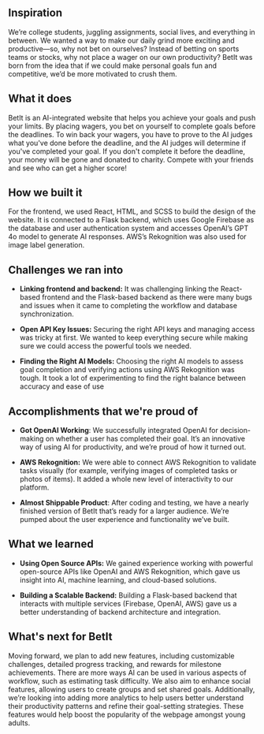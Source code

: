 ## Inspiration

We’re college students, juggling assignments, social lives, and everything in between. We wanted a way to make our daily grind more exciting and productive—so, why not bet on ourselves? Instead of betting on sports teams or stocks, why not place a wager on our own productivity? BetIt was born from the idea that if we could make personal goals fun and competitive, we’d be more motivated to crush them.

## What it does

BetIt is an AI-integrated website that helps you achieve your goals and push your limits. By placing wagers, you bet on yourself to complete goals before the deadlines. To win back your wagers, you have to prove to the AI judges what you've done before the deadline, and the AI judges will determine if you've completed your goal. If you don't complete it before the deadline, your money will be gone and donated to charity. Compete with your friends and see who can get a higher score!

## How we built it

For the frontend, we used React, HTML, and SCSS to build the design of the website. It is connected to a Flask backend, which uses Google Firebase as the database and user authentication system and accesses OpenAI’s GPT 4o model to generate AI responses. AWS’s Rekognition was also used for image label generation.

## Challenges we ran into

* **Linking frontend and backend:** It was challenging linking the React-based frontend and the Flask-based backend as there were many bugs and issues when it came to completing the workflow and database synchronization.

* **Open API Key Issues:** Securing the right API keys and managing access was tricky at first. We wanted to keep everything secure while making sure we could access the powerful tools we needed.

* **Finding the Right AI Models:** Choosing the right AI models to assess goal completion and verifying actions using AWS Rekognition was tough. It took a lot of experimenting to find the right balance between accuracy and ease of use

## Accomplishments that we're proud of

* **Got OpenAI Working**: We successfully integrated OpenAI for decision-making on whether a user has completed their goal. It’s an innovative way of using AI for productivity, and we’re proud of how it turned out.

* **AWS Rekognition:** We were able to connect AWS Rekognition to validate tasks visually (for example, verifying images of completed tasks or photos of items). It added a whole new level of interactivity to our platform.

* **Almost Shippable Product**: After coding and testing, we have a nearly finished version of BetIt that’s ready for a larger audience. We’re pumped about the user experience and functionality we’ve built.


## What we learned

* **Using Open Source APIs:** We gained experience working with powerful open-source APIs like OpenAI and AWS Rekognition, which gave us insight into AI, machine learning, and cloud-based solutions.

* **Building a Scalable Backend:** Building a Flask-based backend that interacts with multiple services (Firebase, OpenAI, AWS) gave us a better understanding of backend architecture and integration.

## What's next for BetIt
Moving forward, we plan to add new features, including customizable challenges, detailed progress tracking, and rewards for milestone achievements. There are more ways AI can be used in various aspects of workflow, such as estimating task difficulty. We also aim to enhance social features, allowing users to create groups and set shared goals. Additionally, we’re looking into adding more analytics to help users better understand their productivity patterns and refine their goal-setting strategies. These features would help boost the popularity of the webpage amongst young adults. 
